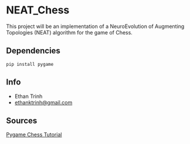 # NEAT_Chess
This project will be an implementation of a NeuroEvolution of Augmenting Topologies (NEAT) algorithm for the game of Chess.

## Dependencies
```
pip install pygame
```

## Info
- Ethan Trinh
- ethanktrinh@gmail.com

## Sources
[Pygame Chess Tutorial](https://www.youtube.com/watch?v=OpL0Gcfn4B4)

